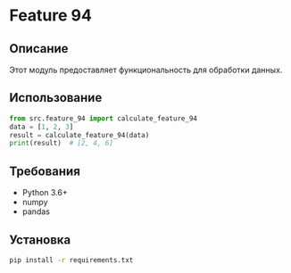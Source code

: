 # Feature 94
## Описание
Этот модуль предоставляет функциональность для обработки данных.
## Использование
```python
from src.feature_94 import calculate_feature_94
data = [1, 2, 3]
result = calculate_feature_94(data)
print(result)  # [2, 4, 6]
```
## Требования
- Python 3.6+
- numpy
- pandas
## Установка
```bash
pip install -r requirements.txt
```